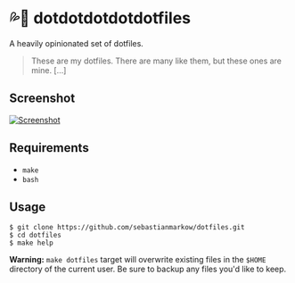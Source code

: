 # 💦🔫 dotdotdotdotdotfiles

A heavily opinionated set of dotfiles.

> These are my dotfiles. There are many like them, but these ones are mine. […]

## Screenshot

[![Screenshot](https://s31.postimg.org/55rprcrgb/Bildschirmfoto_2016_07_08_um_11_29_26.png)](https://s31.postimg.org/55rprcrgb/Bildschirmfoto_2016_07_08_um_11_29_26.png)


## Requirements

* `make`
* `bash`

## Usage

    $ git clone https://github.com/sebastianmarkow/dotfiles.git
    $ cd dotfiles
    $ make help

__Warning:__ `make dotfiles` target will overwrite existing files in the `$HOME`
directory of the current user. Be sure to backup any files you'd like to keep.
